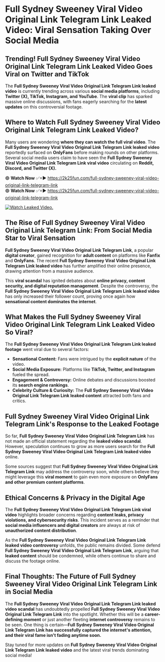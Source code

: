 # Full Sydney Sweeney Viral Video Original Link Telegram Link Leaked Video: Viral Sensation Taking Over Social Media

## **Trending! Full Sydney Sweeney Viral Video Original Link Telegram Link Leaked Video Goes Viral on Twitter and TikTok**
The **Full Sydney Sweeney Viral Video Original Link Telegram Link leaked video** is currently trending across various **social media platforms**, including **Twitter (X), TikTok, Instagram, and YouTube**. The **viral clip** has sparked massive online discussions, with fans eagerly searching for the **latest updates** on this controversial footage.

## **Where to Watch Full Sydney Sweeney Viral Video Original Link Telegram Link Leaked Video?**
Many users are wondering **where they can watch the full viral video**. The **Full Sydney Sweeney Viral Video Original Link Telegram Link leaked video** reportedly surfaced on **OnlyFans** before making rounds on other platforms. Several social media users claim to have seen the **Full Sydney Sweeney Viral Video Original Link Telegram Link viral video** circulating on **Reddit, Discord, and Twitter (X).**

🟢 **Watch Now** ✅=► https://2k25fun.com/full-sydney-sweeney-viral-video-original-link-telegram-link  
🟢 **Watch Now** ✅=► https://2k25fun.com/full-sydney-sweeney-viral-video-original-link-telegram-link  

[![Watch Leaked Video.](https://miro.medium.com/v2/resize:fit:828/format:webp/1*cilzJN44JGOrTw9NJCrNHA.gif "Watch Leaked Video")](https://2k25fun.com/full-sydney-sweeney-viral-video-original-link-telegram-link)

## **The Rise of Full Sydney Sweeney Viral Video Original Link Telegram Link: From Social Media Star to Viral Sensation**
**Full Sydney Sweeney Viral Video Original Link Telegram Link**, a popular **digital creator**, gained recognition for **adult content** on platforms like **Fanfix** and **OnlyFans**. The recent **Full Sydney Sweeney Viral Video Original Link Telegram Link leaked video** has further amplified their online presence, drawing attention from a massive audience.

This **viral scandal** has ignited debates about **online privacy, content security, and digital reputation management**. Despite the controversy, the **Full Sydney Sweeney Viral Video Original Link Telegram Link leaked video** has only increased their follower count, proving once again how **sensational content dominates the internet**.

## **What Makes the Full Sydney Sweeney Viral Video Original Link Telegram Link Leaked Video So Viral?**
The **Full Sydney Sweeney Viral Video Original Link Telegram Link leaked footage** went viral due to several factors:
- **Sensational Content:** Fans were intrigued by the **explicit nature** of the video.
- **Social Media Exposure:** Platforms like **TikTok, Twitter, and Instagram** fueled the spread.
- **Engagement & Controversy:** Online debates and discussions boosted its **search engine rankings**.
- **Celebrity Culture & Curiosity:** The **Full Sydney Sweeney Viral Video Original Link Telegram Link leaked content** attracted both fans and critics.

## **Full Sydney Sweeney Viral Video Original Link Telegram Link's Response to the Leaked Footage**
So far, **Full Sydney Sweeney Viral Video Original Link Telegram Link** has not made an official statement regarding the **leaked video scandal**. However, speculation continues to grow as more users search for the **Full Sydney Sweeney Viral Video Original Link Telegram Link leaked video** online.

Some sources suggest that **Full Sydney Sweeney Viral Video Original Link Telegram Link** may address the controversy soon, while others believe they might leverage this **viral moment** to gain even more exposure on **OnlyFans and other premium content platforms**.

## **Ethical Concerns & Privacy in the Digital Age**
The **Full Sydney Sweeney Viral Video Original Link Telegram Link viral video** highlights broader concerns regarding **content leaks, privacy violations, and cybersecurity risks**. This incident serves as a reminder that **social media influencers and digital creators** are always at risk of **unauthorized content distribution**.

As the **Full Sydney Sweeney Viral Video Original Link Telegram Link leaked video controversy** unfolds, the public remains divided. Some defend **Full Sydney Sweeney Viral Video Original Link Telegram Link**, arguing that **leaked content** should be condemned, while others continue to share and discuss the footage online.

## **Final Thoughts: The Future of Full Sydney Sweeney Viral Video Original Link Telegram Link in Social Media**
The **Full Sydney Sweeney Viral Video Original Link Telegram Link leaked video scandal** has undoubtedly propelled **Full Sydney Sweeney Viral Video Original Link Telegram Link** into the spotlight. Whether this will be a **career-defining moment** or just another fleeting **internet controversy** remains to be seen. One thing is certain—**Full Sydney Sweeney Viral Video Original Link Telegram Link has successfully captured the internet's attention, and their viral fame isn't fading anytime soon.**

Stay tuned for more updates on **Full Sydney Sweeney Viral Video Original Link Telegram Link leaked video** and the latest viral trends dominating social media!